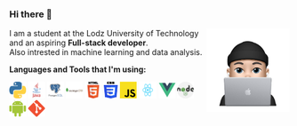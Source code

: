 
### Hi there 👋
<img align="right" src="memoji.png" width="150" height="150" style="margin:0">

I am a student at the Lodz University of Technology
and an aspiring <b>Full-stack developer</b>.<br>
Also intrested in machine learning and data analysis.

**Languages and Tools that I'm using:**  

<code><img height="30" width="30" src="img/python.png"></code>
<code><img height="30" width="30" src="img/java.png"></code>
<code><img height="30" width="30" src="img/postgres.png"></code>
<code><img height="30" width="30" src="img/mongodb.png"></code>
<code><img height="30" width="30" src="img/html.png"></code>
<code><img height="30" width="25" src="img/css.png"></code>
<code><img height="30" width="30" src="img/js.png"></code>
<code><img height="30" width="32" src="img/react.png"></code>
<code><img height="30" width="30" src="img/vue.png"></code>
<code><img height="30" width="30" src="img/nodejs.png"></code>
<code><img height="30" width="30" src="img/android.png"></code>
<code><img height="30" width="30" src="img/git.png"></code>

<!--
**oskarolaszczyk/oskarolaszczyk** is a ✨ _special_ ✨ repository because its `README.md` (this file) appears on your GitHub profile.

Here are some ideas to get you started:

- 🔭 I’m currently working on ...
- 🌱 I’m currently learning ...
- 👯 I’m looking to collaborate on ...
- 🤔 I’m looking for help with ...
- 💬 Ask me about ...
- 📫 How to reach me: ...
- 😄 Pronouns: ...
- ⚡ Fun fact: ...
-->
